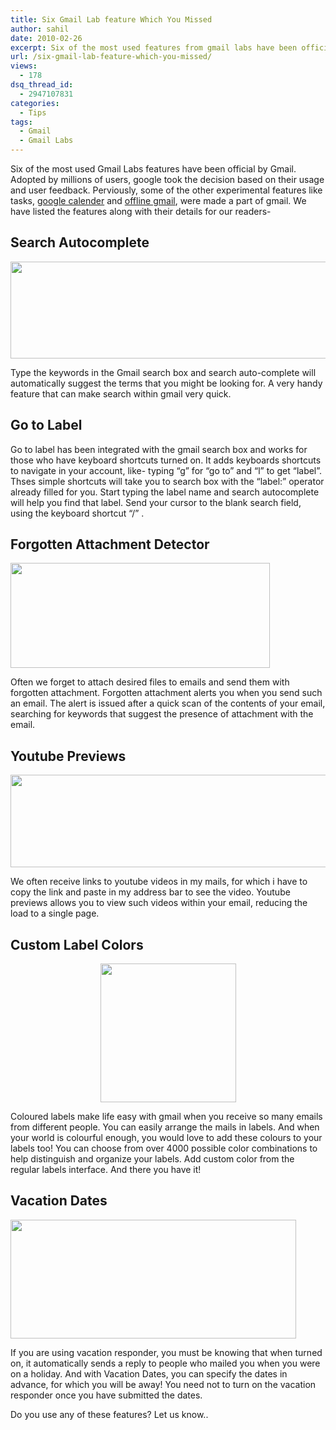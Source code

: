 ```yaml
---
title: Six Gmail Lab feature Which You Missed
author: sahil
date: 2010-02-26
excerpt: Six of the most used features from gmail labs have been official by Gmail. Adopted by millions of users, google took the decision based on their usage and user feedback. We have listed the features along with their details for our readers.
url: /six-gmail-lab-feature-which-you-missed/
views:
  - 178
dsq_thread_id:
  - 2947107831
categories:
  - Tips
tags:
  - Gmail
  - Gmail Labs
---
```

Six of the most used Gmail Labs features have been official by Gmail. Adopted by millions of users, google took the decision based on their usage and user feedback. Perviously, some of the other experimental features like tasks, <a title="google calender" href="http://devilsworkshop.org/after-gmail-offline-feature-comes-in-google-calendar/" target="_blank">google calender</a> and <a title="offline gmail" href="http://devilsworkshop.org/check-gmails-without-internet-connection-new-feature/" target="_blank">offline gmail</a>, were made a part of gmail. We have listed the features along with their details for our readers-

## Search Autocomplete

<a rel="attachment wp-att-20751" href="http://devilsworkshop.org/six-gmail-lab-feature-which-you-missed/search-autocomplete/"><img class="alignnone size-full wp-image-20751" title="search-autocomplete" src="http://cdn.devilsworkshop.org/files/2010/02/search-autocomplete.jpeg" alt="" width="529" height="155" /></a>

Type the keywords in the Gmail search box and search auto-complete will automatically suggest the terms that you might be looking for. A very handy feature that can make search within gmail very quick.

## Go to Label

Go to label has been integrated with the gmail search box and works for those who have keyboard shortcuts turned on. It adds keyboards shortcuts to navigate in your account, like- typing &#8220;g&#8221; for &#8220;go to&#8221; and &#8220;l&#8221; to get &#8220;label&#8221;. Thses simple shortcuts will take you to search box with the &#8220;label:&#8221; operator already filled for you. Start typing the label name and search autocomplete will help you find that label. Send your cursor to the blank search field, using the keyboard shortcut &#8220;/&#8221; .

## Forgotten Attachment Detector

<a rel="attachment wp-att-20752" href="http://devilsworkshop.org/six-gmail-lab-feature-which-you-missed/forgotten-attachment/"><img class="alignnone size-full wp-image-20752" title="forgotten-attachment" src="http://cdn.devilsworkshop.org/files/2010/02/forgotten-attachment.png" alt="" width="415" height="168" /></a>

Often we forget to attach desired files to emails and send them with forgotten attachment. Forgotten attachment alerts you when you send such an email. The alert is issued after a quick scan of the contents of your email, searching for keywords that suggest the presence of attachment with the email.

## Youtube Previews

<a rel="attachment wp-att-20753" href="http://devilsworkshop.org/six-gmail-lab-feature-which-you-missed/youtube-previews/"><img class="alignnone size-full wp-image-20753" title="youtube-previews" src="http://cdn.devilsworkshop.org/files/2010/02/youtube-previews.jpeg" alt="" width="531" height="148" /></a>

We often receive links to youtube videos in my mails, for which i have to copy the link and paste in my address bar to see the video. Youtube previews allows you to view such videos within your email, reducing the load to a single page.

## Custom Label Colors

<p style="text-align: center">
  <a rel="attachment wp-att-20754" href="http://devilsworkshop.org/six-gmail-lab-feature-which-you-missed/custom-label-colors/"><img class="size-full wp-image-20754 aligncenter" title="custom-label-colors" src="http://cdn.devilsworkshop.org/files/2010/02/custom-label-colors.png" alt="" width="217" height="222" /></a>
</p>

Coloured labels make life easy with gmail when you receive so many emails from different people. You can easily arrange the mails in labels. And when your world is colourful enough, you would love to add these colours to your labels too! You can choose from over 4000 possible color combinations to help distinguish and organize your labels. Add custom color from the regular labels interface. And there you have it!

## Vacation Dates

<a rel="attachment wp-att-20755" href="http://devilsworkshop.org/six-gmail-lab-feature-which-you-missed/vacation-dates/"><img class="alignnone size-full wp-image-20755" title="vacation-dates" src="http://cdn.devilsworkshop.org/files/2010/02/vacation-dates.png" alt="" width="457" height="190" /></a>

If you are using vacation responder, you must be knowing that when turned on, it automatically sends a reply to people who mailed you when you were on a holiday. And with Vacation Dates, you can specify the dates in advance, for which you will be away! You need not to turn on the vacation responder once you have submitted the dates.

Do you use any of these features? Let us know..
